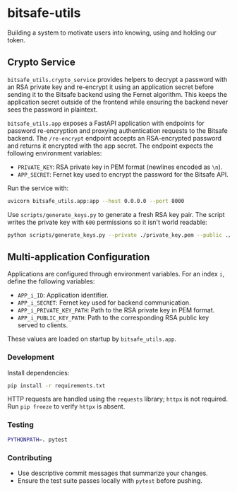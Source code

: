 # bitsafe-utils

Building a system to motivate users into knowing, using and holding our token.

## Crypto Service

`bitsafe_utils.crypto_service` provides helpers to decrypt a password with an
RSA private key and re-encrypt it using an application secret before sending it
to the Bitsafe backend using the Fernet algorithm. This keeps the application
secret outside of the frontend while ensuring the backend never sees the
password in plaintext.

`bitsafe_utils.app` exposes a FastAPI application with endpoints for password
re-encryption and proxying authentication requests to the Bitsafe backend. The
`/re-encrypt` endpoint accepts an RSA-encrypted password and returns it
encrypted with the app secret. The endpoint expects the following environment
variables:

- `PRIVATE_KEY`: RSA private key in PEM format (newlines encoded as `\n`).
- `APP_SECRET`: Fernet key used to encrypt the password for the Bitsafe API.

Run the service with:

```bash
uvicorn bitsafe_utils.app:app --host 0.0.0.0 --port 8000
```

Use `scripts/generate_keys.py` to generate a fresh RSA key pair. The script
writes the private key with `600` permissions so it isn't world readable:

```bash
python scripts/generate_keys.py --private ./private_key.pem --public ./public_key.pem
```

## Multi-application Configuration

Applications are configured through environment variables. For an index `i`,
define the following variables:

- `APP_i_ID`: Application identifier.
- `APP_i_SECRET`: Fernet key used for backend communication.
- `APP_i_PRIVATE_KEY_PATH`: Path to the RSA private key in PEM format.
- `APP_i_PUBLIC_KEY_PATH`: Path to the corresponding RSA public key served to
  clients.

These values are loaded on startup by `bitsafe_utils.app`.

### Development

Install dependencies:

```bash
pip install -r requirements.txt
```

HTTP requests are handled using the `requests` library; `httpx` is not required. Run `pip freeze` to verify `httpx` is absent.

### Testing

```bash
PYTHONPATH=. pytest
```

### Contributing

- Use descriptive commit messages that summarize your changes.
- Ensure the test suite passes locally with `pytest` before pushing.
